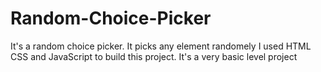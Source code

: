 # Random-Choice-Picker
It's a random choice picker. It picks any element randomely
I used HTML CSS and JavaScript to build this project. It's a very basic level project
